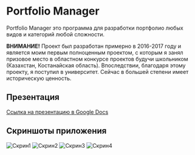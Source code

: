 # Portfolio Manager 
Portfolio Manager это программа для разработки портфолио любых видов и категорий любой сложности.

**ВНИМАНИЕ!** Проект был разработан примерно в 2016-2017 году и является моим первым полноценным проектом, с которым я занял призовое место в областном конкурсе проектов будучи школьником (Казахстан, Костанайская область). Впоследствии, благодаря этому проекту, я поступил в университет. Сейчас в большей степени имеет историческую ценность.

## Презентация
[Ссылка на презентацию в Google Docs](https://docs.google.com/presentation/d/1sZCAdsf0iqQftan9BRL8tQ_ItS3AozmK-BuvYiBhB1I/edit?usp=sharing)

## Скриншоты приложения
![Скрин1](https://i.ibb.co/7j0Dcrg/1.jpg)
![Скрин2](https://i.ibb.co/jDnfWcj/2.jpg)
![Скрин3](https://i.ibb.co/L8Tt5MJ/3.jpg)
![Скрин4](https://i.ibb.co/17csrWg/4.png)
